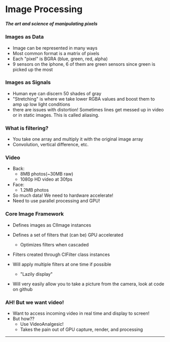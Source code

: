 # Image Processing
##### *The art and science of manipulating pixels*

### Images as Data
- Image can be represented in many ways
- Most common format is a matrix of pixels
- Each "pixel" is BGRA (blue, green, red, alpha)
- 9 sensors on the iphone, 6 of them are green sensors since green is picked up the most

### Images as Signals
- Human eye can discern 50 shades of gray
- "Stretching" is where we take lower RGBA values and boost them to amp up low light conditions
- there are issues with distortion! Sometimes lines get messed up in video or in static images. This is called aliasing.


### What is filtering?
- You take one array and multiply it with the original image array
- Convolution, vertical difference, etc.

### Video
- Back:
  - 8MB photos(~30MB raw)
  - 1080p HD video at 30fps
- Face:
  - 1.2MB photos
- So much data! We need to hardware accelerate!
- Need to use parallel processing and GPU!

### Core Image Framework
- Defines images as CIImage instances
- Defines a set of filters that (can be) GPU accelerated
  - Optimizes filters when cascaded
- Filters created through CIFilter class instances

- Will apply multiple filters at one time if possible
  - "Lazily display"
- Will very easily allow you to take a picture from the camera, look at code on github


### AH! But we want video!
- Want to access incoming video in real time and display to screen!
- But how??
  - Use VideoAnalgesic!
  - Takes the pain out of GPU capture, render, and processing



























_______________
